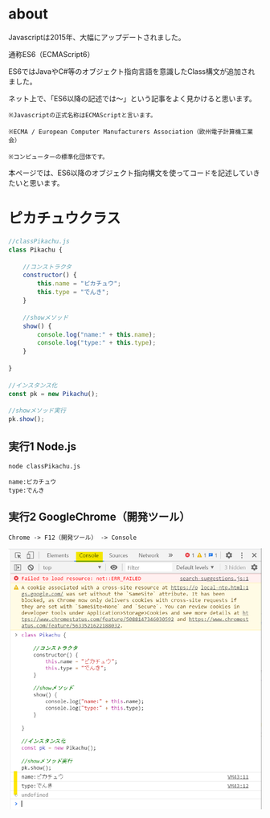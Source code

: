 # about

Javascriptは2015年、大幅にアップデートされました。

通称ES6（ECMAScript6）

ES6ではJavaやC#等のオブジェクト指向言語を意識したClass構文が追加されました。

ネット上で、「ES6以降の記述では～」という記事をよく見かけると思います。

```
※Javascriptの正式名称はECMAScriptと言います。

※ECMA / European Computer Manufacturers Association（欧州電子計算機工業会）

※コンピューターの標準化団体です。
```

本ページでは、ES6以降のオブジェクト指向構文を使ってコードを記述していきたいと思います。

# ピカチュウクラス

```Javascript
//classPikachu.js
class Pikachu {

    //コンストラクタ
    constructor() {
        this.name = "ピカチュウ";
        this.type = "でんき";
    }

    //showメソッド
    show() {
        console.log("name:" + this.name);
        console.log("type:" + this.type);
    }

}

//インスタンス化
const pk = new Pikachu();

//showメソッド実行
pk.show();
```

## 実行1 Node.js

```
node classPikachu.js
```
```
name:ピカチュウ
type:でんき
```

## 実行2 GoogleChrome（開発ツール）
```
Chrome -> F12（開発ツール） -> Console
```
![pika](images/classpika1.png)
